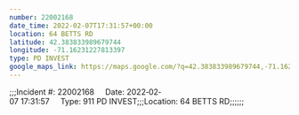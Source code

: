 ```yaml
---
number: 22002168
date_time: 2022-02-07T17:31:57+00:00
location: 64 BETTS RD
latitude: 42.383833989679744
longitude: -71.16231227813397
type: PD INVEST
google_maps_link: https://maps.google.com/?q=42.383833989679744,-71.16231227813397
---
```


;;;Incident #: 22002168     Date: 2022‐02‐07 17:31:57     Type: 911 PD INVEST;;;Location: 64 BETTS RD;;;;;;
